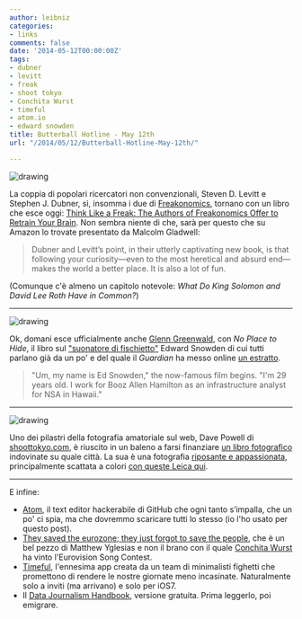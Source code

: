 ```yaml
---
author: leibniz
categories:
- links
comments: false
date: '2014-05-12T00:00:00Z'
tags:
- dubner
- levitt
- freak
- shoot tokyo
- Conchita Wurst
- timeful
- atom.io
- edward snowden
title: Butterball Hotline - May 12th
url: "/2014/05/12/Butterball-Hotline-May-12th/"

---
```

![drawing](https://freakonomics.com/wp-content/uploads/2014/04/Book-covers-A.png)

La coppia di popolari ricercatori non convenzionali, Steven D. Levitt e Stephen J. Dubner, sì, insomma i due di [Freakonomics](https://freakonomics.com/), tornano con un libro che esce oggi: [Think Like a Freak: The Authors of Freakonomics Offer to Retrain Your Brain](https://amzn.com/B00BATINVS). Non sembra niente di che, sarà per questo che su Amazon lo trovate presentato da Malcolm Gladwell:

>Dubner and Levitt’s point, in their utterly captivating new book, is that following your curiosity—even to the most heretical and absurd end—makes the world a better place. It is also a lot of fun.

(Comunque c'è almeno un capitolo notevole: _What Do King Solomon and David Lee Roth Have in Common?_)

***

![drawing](https://img.gawkerassets.com/img/18qd4tzs8a3ajjpg/ku-xlarge.jpg)

Ok, domani esce ufficialmente anche [Glenn Greenwald](https://amzn.com/162779073X), con _No Place to Hide_, il libro sul ["suonatore di fischietto"](https://goo.gl/JjFVAl) Edward Snowden di cui tutti parlano già da un po' e del quale il _Guardian_ ha messo online [un estratto](https://www.theguardian.com/world/2014/may/11/glenn-greenwald-nsa-whistleblower-edward-snowden-book).

>"Um, my name is Ed Snowden," the now-famous film begins. "I'm 29 years old. I work for Booz Allen Hamilton as an infrastructure analyst for NSA in Hawaii."

***

![drawing](https://shoottokyo.com/wp-content/uploads/2011/01/The_Noodle_Maker.jpg?7b378c)

Uno dei pilastri della fotografia amatoriale sul web, Dave Powell di [shoottokyo.com](https://www.shoottokyo.com/), è riuscito in un baleno a farsi finanziare [un libro fotografico](https://www.kickstarter.com/projects/1685238983/shoottokyo-the-book) indovinate su quale città. La sua è una fotografia [riposante e appassionata](https://portfolio.shoottokyo.com/Portfolio), principalmente scattata a colori [con queste Leica qui](https://shoottokyo.com/my-gear/).

***

E infine:

- [Atom](https://atom.io/), il text editor hackerabile di GitHub che ogni tanto s’impalla, che un po' ci spia, ma che dovremmo scaricare tutti lo stesso (io l'ho usato per questo post).
- [They saved the eurozone; they just forgot to save the people](https://www.vox.com/2014/5/9/5675398/they-saved-the-eurozone-they-just-forgot-to-save-the-people), che è un bel pezzo di Matthew Yglesias e non il brano con il quale [Conchita Wurst](https://www.youtube.com/watch?v=SaolVEJEjV4) ha vinto l'Eurovision Song Contest.
- [Timeful](https://www.timeful.com/), l'ennesima app creata da un team di minimalisti fighetti che promettono di rendere le nostre giornate meno incasinate. Naturalmente solo a inviti (ma arrivano) e solo per iOS7.
- Il [Data Journalism Handbook](https://datajournalismhandbook.org/1.0/en/), versione gratuita. Prima leggerlo, poi emigrare.
